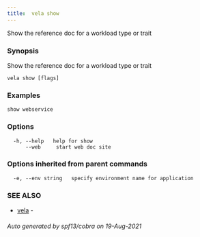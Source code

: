```yaml
---
title:  vela show
---
```


Show the reference doc for a workload type or trait

### Synopsis

Show the reference doc for a workload type or trait

```
vela show [flags]
```

### Examples

```
show webservice
```

### Options

```
  -h, --help   help for show
      --web     start web doc site
```

### Options inherited from parent commands

```
  -e, --env string   specify environment name for application
```

### SEE ALSO

* [vela](vela.md)	 - 

###### Auto generated by spf13/cobra on 19-Aug-2021
